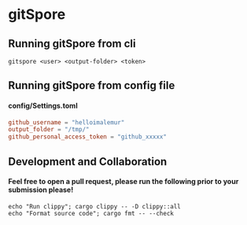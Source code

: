 # gitSpore

## Running gitSpore from cli
    gitspore <user> <output-folder> <token>

## Running gitSpore from config file
#### config/Settings.toml
```toml
github_username = "helloimalemur"
output_folder = "/tmp/"
github_personal_access_token = "github_xxxxx"
```

## Development and Collaboration
#### Feel free to open a pull request, please run the following prior to your submission please!
    echo "Run clippy"; cargo clippy -- -D clippy::all
    echo "Format source code"; cargo fmt -- --check

